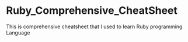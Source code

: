 # Ruby_Comprehensive_CheatSheet
This is comprehensive cheatsheet that I used to learn Ruby programming Language
